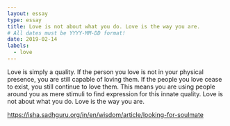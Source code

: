 ```yaml
---
layout: essay
type: essay
title: Love is not about what you do. Love is the way you are.
# All dates must be YYYY-MM-DD format!
date: 2019-02-14
labels:
  - love
---
```


Love is simply a quality. If the person you love is not in your physical presence, you are still capable of loving them. 
If the people you love cease to exist, you still continue to love them.
This means you are using people around you as mere stimuli to find expression for this innate quality. 
Love is not about what you do. Love is the way you are.

https://isha.sadhguru.org/in/en/wisdom/article/looking-for-soulmate
